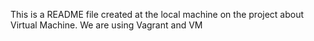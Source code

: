 This is a README file created at the local machine on the project about Virtual Machine. We are using Vagrant and VM
